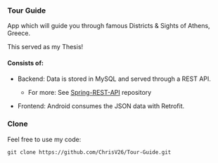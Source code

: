 ### Tour Guide 
  App which will guide you through famous Districts & Sights of Athens, Greece.
  
  This served as my Thesis!
  
#### Consists of:
- Backend: Data is stored in MySQL and served through a REST API. 

   - For more: See [Spring-REST-API](https://github.com/ChrisV26/Spring-API) repository
- Frontend: Android consumes the JSON data with Retrofit.

### Clone 

Feel free to use my code:
```
git clone https://github.com/ChrisV26/Tour-Guide.git
```
